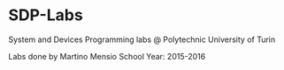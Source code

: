 # SDP-Labs
System and Devices Programming labs @ Polytechnic University of Turin

Labs done by Martino Mensio
School Year: 2015-2016
